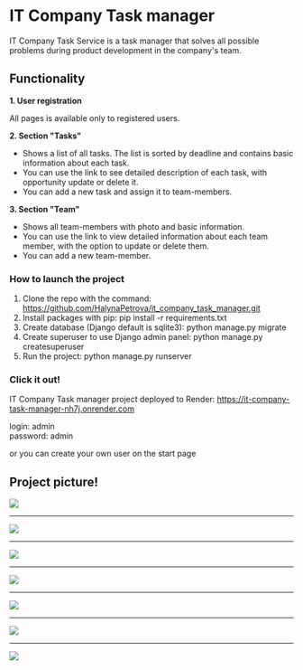 # IT Company Task manager
IT Company Task Service is a task manager that solves all possible problems during product development in the company's team.

## Functionality

**1. User registration**<br>

All pages is available only to registered users.

**2. Section "Tasks"**
   - Shows a list of all tasks. The list is sorted by deadline and contains basic information about each task.
   - You can use the link to see detailed description of each task, with opportunity update or delete it.
   - You can add a new task and assign it to team-members.

**3. Section "Team"**
   - Shows all team-members with photo and basic information.
   - You can use the link to view detailed information about each team member, with the option to update or delete them.
   - You can add a new team-member.

### How to launch the project

1. Clone the repo with the command: https://github.com/HalynaPetrova/it_company_task_manager.git
2. Install packages with pip: pip install -r requirements.txt
3. Create database (Django default is sqlite3): python manage.py migrate
4. Create superuser to use Django admin panel: python manage.py createsuperuser
5. Run the project: python manage.py runserver

### Click it out!

IT Company Task manager project deployed to Render: https://it-company-task-manager-nh7j.onrender.com

login: admin<br>
password: admin

or you can create your own user on the start page

## Project picture!

![](https://github.com/HalynaPetrova/it_company_task_manager/assets/92261713/0a22f363-7566-4ec7-9d2b-8988d9d1256e)
___

![](https://github.com/HalynaPetrova/it_company_task_manager/assets/92261713/c896220c-f47e-482a-a5b7-748f80cd37bb)
___

![](https://github.com/HalynaPetrova/it_company_task_manager/assets/92261713/0a22f363-7566-4ec7-9d2b-8988d9d1256e)
___

![](https://github.com/HalynaPetrova/it_company_task_manager/assets/92261713/1d1f7a6e-a392-4829-a961-9e8f4e84cb7d)
___

![](https://github.com/HalynaPetrova/it_company_task_manager/assets/92261713/29eb27cd-fdbe-4e0c-a167-3d7b8ff6e5aa)
___

![](https://github.com/HalynaPetrova/it_company_task_manager/assets/92261713/be3b7192-19cc-4a2a-8d1e-7c2be189dd71)
___

![](https://github.com/HalynaPetrova/it_company_task_manager/assets/92261713/ad071677-28eb-4bcf-8c15-0bc3e3e942c4)
